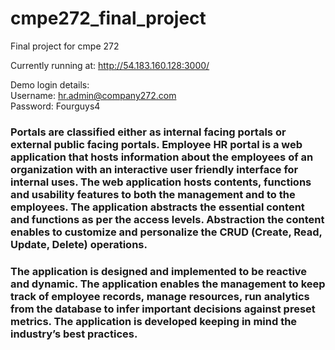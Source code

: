 # cmpe272_final_project
Final project for cmpe 272

Currently running at: http://54.183.160.128:3000/  

Demo login details:  
Username: hr.admin@company272.com   
Password: Fourguys4  

### Portals are classified either as internal facing portals or external public facing portals. Employee HR portal is a web application that hosts information about the employees of an organization with an interactive user friendly interface for internal uses. The web application hosts contents, functions and usability features to both the management and to the employees. The application abstracts the essential content and functions as per the access levels. Abstraction the content enables to customize and personalize the CRUD (Create, Read, Update, Delete) operations.
### The application is designed and implemented to be reactive and dynamic. The application enables the management to keep track of employee records, manage resources, run analytics from the database to infer important decisions against preset metrics. The application is developed keeping in mind the industry’s best practices.

